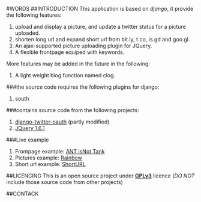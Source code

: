 #WORDS
##INTRODUCTION
This application is based on _django_, it provide the following features:
1. upload and display a picture, and update a twitter status for a picture uploaded.
2. shorten long url and expand short url from bit.ly, t.co, is.gd and goo.gl.
3. An ajax-supported picture uploading plugin for JQuery.
4. A flexible frontpage equiped with keywords.

More features may be added in the future in the following:
1. A light weight blog function named clog.

###the source code requires the following plugins for django:
1. south

###contains source code from the following projects:
1. [django-twitter-oauth](https://github.com/henriklied/django-twitter-oauth) (partly modified)
2. [JQuery 1.6.1](http://jquery.com)

###Live example
1. Frontpage example: [ANT isNot Tank](http://ant.isnot.tk/) 
2. Pictures example: [Rainbow](http://ant.isnot.tk/pictures/1)
3. Short url example: [ShortURL](http://ant.isnot.tk/shorturl/)

##LICENCING
This is an open source project under [__GPLv3__](http://www.gnu.org/copyleft/gpl.html) licence  (_DO NOT_ include those source code from other projects)

##CONTACK

